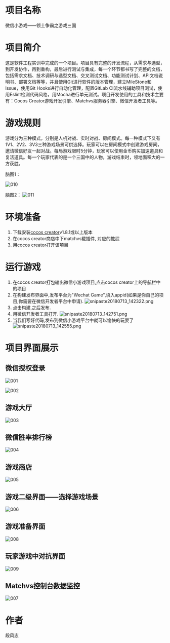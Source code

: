 # 项目名称 #
微信小游戏——领土争霸之游戏三国

# 项目简介 #
这是软件工程实训中完成的一个项目。项目具有完整的开发流程，从需求与选型，到开发协作，再到重构，最后进行测试与集成，每一个环节都书写了完整的文档，包括需求文档、技术调研与选型文档、交叉测试文档、功能测试计划、API文档说明书、部署文档等等，并且使用Git进行软件的版本管理，建立MileStone和Issue，使用Git Hooks进行自动化管理，配置GitLab CI流水线辅助项目测试，使用Eslint检测代码风格，用Mocha进行单元测试。项目开发使用的工具和技术主要有：Cocos Creator游戏开发引擎、Matchvs服务器引擎、微信开发者工具等。

# 游戏规则 #
游戏分为三种模式，分别是人机对战、实时对战、房间模式。每一种模式下又有1V1、2V2、3V3三种游戏场景可供选择。玩家可以在房间模式中创建游戏房间，邀请微信好友一起对战。每局游戏限时5分钟，玩家可以使用金币购买加速道具和复活道具。每一个玩家代表的是一个三国中的人物，游戏结束时，领地面积大的一方获胜。

脑图1：

![010](./image/010.png)   


脑图2：
![011](./image/011.png)

# 环境准备 #
1. 下载安装[cocos creator](http://www.cocos.com/download)v1.8.1或以上版本
2. 在cocos creator商店中下matchvs载插件,
对应的[教程](http://www.matchvs.com/service?page=creatorStart)
3. 用cocos creator打开该项目


# 运行游戏 #
1. 在cocos creator打包输出微信小游戏项目,点击cocos creator上的导航栏中的项目
2. 在构建发布界面中,发布平台为"Wechat Game",填入appid(如果是你自己的项目,你需要在微信开发者平台中申请).
![snipaste20180713_142322.png](./screenshot/snipaste20180713_142322.png)
3. 点击构建,之后发布.
4. 用微信开发者工具打开.
![snipaste20180713_142751.png](./screenshot/snipaste20180713_142751.png)
5. 当我们写好代码,发布到微信小游戏平台中就可以愉快的玩耍了
![snipaste20180713_142555.png](./screenshot/snipaste20180713_142555.png)



# 项目界面展示 #

## 微信授权登录 ##
![001](./image/001.PNG)

![002](./image/002.PNG)

## 游戏大厅 ##
![003](./image/003.PNG)

## 微信胜率排行榜 ##
![004](./image/004.PNG)

## 游戏商店 ##
![005](./image/005.PNG)


## 游戏二级界面——选择游戏场景 ##
![006](./image/006.PNG)

## 游戏准备界面 ##
![008](./image/008.PNG)

## 玩家游戏中对抗界面 ##
![009](./image/009.PNG)

## Matchvs控制台数据监控 ##
![007](./image/007.PNG)




# 作者 #
段风志